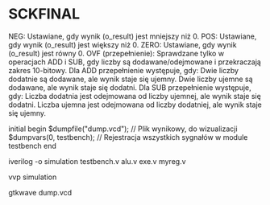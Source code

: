 # SCKFINAL
NEG:
Ustawiane, gdy wynik (o_result) jest mniejszy niż 0.
POS:
Ustawiane, gdy wynik (o_result) jest większy niż 0.
ZERO:
Ustawiane, gdy wynik (o_result) jest równy 0.
OVF (przepełnienie):
Sprawdzane tylko w operacjach ADD i SUB, gdy liczby są dodawane/odejmowane i przekraczają zakres 10-bitowy.
Dla ADD przepełnienie występuje, gdy:
Dwie liczby dodatnie są dodawane, ale wynik staje się ujemny.
Dwie liczby ujemne są dodawane, ale wynik staje się dodatni.
Dla SUB przepełnienie występuje, gdy:
Liczba dodatnia jest odejmowana od liczby ujemnej, ale wynik staje się dodatni.
Liczba ujemna jest odejmowana od liczby dodatniej, ale wynik staje się ujemny.



initial begin
    $dumpfile("dump.vcd"); // Plik wynikowy, do wizualizacji
    $dumpvars(0, testbench); // Rejestracja wszystkich sygnałów w module testbench
end

iverilog -o simulation testbench.v alu.v exe.v myreg.v

vvp simulation

gtkwave dump.vcd
